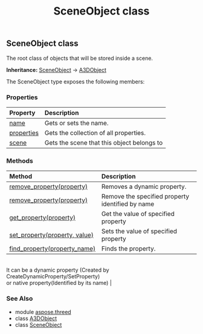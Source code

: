 ﻿---
title: SceneObject class
second_title: Aspose.3D for Python via .NET API References
description: 
type: docs
weight: 200
url: /python-net/aspose.threed/sceneobject/
is_root: false
---

## SceneObject class

The root class of objects that will be stored inside a scene.



**Inheritance:** [SceneObject](/3d/python-net/aspose.threed/sceneobject) → 
[A3DObject](/3d/python-net/aspose.threed/a3dobject)



The SceneObject type exposes the following members:

### Properties
| Property | Description |
| :- | :- |
| [name](/3d/python-net/aspose.threed/sceneobject/name) | Gets or sets the name. |
| [properties](/3d/python-net/aspose.threed/sceneobject/properties) | Gets the collection of all properties. |
| [scene](/3d/python-net/aspose.threed/sceneobject/scene) | Gets the scene that this object belongs to |


### Methods
| Method | Description |
| :- | :- |
| [remove_property(property)](/3d/python-net/aspose.threed/sceneobject/remove_property/#Property) | Removes a dynamic property. |
| [remove_property(property)](/3d/python-net/aspose.threed/sceneobject/remove_property/#str) | Remove the specified property identified by name |
| [get_property(property)](/3d/python-net/aspose.threed/sceneobject/get_property/#str) | Get the value of specified property |
| [set_property(property, value)](/3d/python-net/aspose.threed/sceneobject/set_property/#str-any) | Sets the value of specified property |
| [find_property(property_name)](/3d/python-net/aspose.threed/sceneobject/find_property/#str) | Finds the property.<br/>It can be a dynamic property (Created by CreateDynamicProperty/SetProperty) <br/>or native property(Identified by its name) |



### See Also
* module [aspose.threed](..)
* class [A3DObject](/3d/python-net/aspose.threed/a3dobject)
* class [SceneObject](/3d/python-net/aspose.threed/sceneobject)
